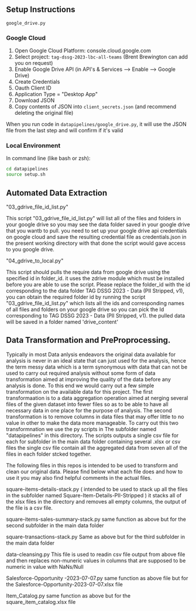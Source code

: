 ## Setup Instructions

`google_drive.py`

### Google Cloud

1. Open Google Cloud Platform: console.cloud.google.com
1. Select project: `tag-dssg-2023-lbc-all-teams` (Brent Brewington can add you on request)
1. Enable Google Drive API (in API's & Services --> Enable --> Google Drive)
1. Create Credentials
1. Oauth Client ID
1. Application Type = "Desktop App"
1. Download JSON
1. Copy contents of JSON into `client_secrets.json` (and recommend deleting the original file)

When you run code in `datapipelines/google_drive.py`, it will use the JSON file from the last step and will confirm if it's valid

### Local Environment

In command line (like bash or zsh):

```bash
cd datapipelines
source setup.sh
```

## Automated Data Extraction

"03_gdrive_file_id_list.py"

This script "03_gdrive_file_id_list.py" will list all of the files and folders in your google drive so you may see the data folder saved in your google drive that you wantb to pull. you need to set up your google drive api credentials on google cloud and save the
resulting credential file as credentials.json in the present working directory with that done the script would gave access to you google drive.

"04_gdrive_to_local.py"

This script should pulls the require data from google drive using the specified
id in folder_id. it uses the zdrive module which must be installed before you are able to use the script. Please replace the folder_id with the id corresponding to the data folder TAG DSSG 2023 - Data (PII Stripped, v1), you can obtain the required folder id by running the script "03_gdrive_file_id_list.py" which lists all the ids and corresponding names of all files and folders on your google drive so you can pick the Id corresponding
to TAG DSSG 2023 - Data (PII Stripped, v1). the pulled data will be saved in a folder named 'drive_content'



## Data Transformation and PreProprocessing.

Typically in most Data anlysis endeavors the original data available for analysis is never in an ideal state that can just used for the analysis, hence the term messy data which is a term synonymous with data  that can not be used to carry out required analysis without some form of data transformation aimed at improving the quality of the data before any analysis is done. To this end we would carry out a few simple transformation on the available data for this project. The first transformaation is to a data aggregation operation aimed at nerging several files of the given dataset into fewer files so as to be able to have all necessary data in one place for the purpose of analysis. The second transformation is to remove columns in data files that may offer little to no value in other to make the data more manageable. To carry out this two transformnation we use the py scripts in The subfolder named "datapipelines" in this directory. The scripts outputs a single csv file for each for subfolder in the main data folder containing several .xlsx or csv files the single csv file contain all the aggregated data from seven all of the files in each folder stcked together.


The following files in this repos is intended to be used to transform and clean our original data. Please find below what each file does and how to use it you may also find helpful comments in the actual files.

square-items-details-stack.py    ( intended to be used to stack up all the files in the subfolder named Square-Item-Details-PII-Stripped ) it stacks all of the xlsx files in the                                    directory and removes all empty columns, the output of the file is a csv file.

square-items-sales-summary-stack.py    same function as above but for the second subfolder in the main data folder

square-transactions-stack.py           Same as above  but for the third subfolder in the main data folder

data-cleansing.py                      This file is used to readin csv file output from above file and then replaces non-muneric values in columns
                                       that are supposed to be numeric in value with NaNs/Null

Salesforce-Opportunity -2023-07-07.py     same function as above file but for the Salesforce-Opportunity-2023-07-07.xlsx file                                      

                                  
Item_Catalog.py                           same function as above but for the square_item_catalog.xlsx file 





